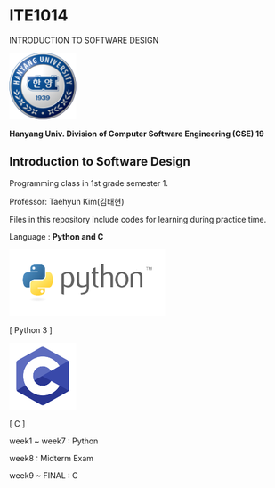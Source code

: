 # ITE1014
INTRODUCTION TO SOFTWARE DESIGN

<img src="/images/HYU_logo.png" width="120" height="120">

**Hanyang Univ. Division of Computer Software Engineering (CSE) 19**

## Introduction to Software Design

Programming class in 1st grade semester 1.

Professor: Taehyun Kim(김태현)

Files in this repository include codes for learning during practice time.

Language : **Python and C**

<img src="/images/Python-logo.png" width="280" height="120">

[ Python 3 ]

<img src="/images/C_logo.png" width="120" height="120">

[ C ]

week1 ~ week7   : Python

week8           : Midterm Exam

week9 ~ FINAL   : C
